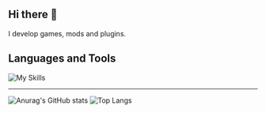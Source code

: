 ## Hi there 👋
I develop games, mods and plugins.
## Languages and Tools
![My Skills](https://skillicons.dev/icons?i=cs,dotnet,cpp,java,js,py,mysql,sublime,visualstudio,rider,idea,pycharm,unity,unreal,blender)
____
![Anurag's GitHub stats](https://github-readme-stats.vercel.app/api?username=Aleksikow&show_icons=true&theme=radical&rank_icon=github)
![Top Langs](https://github-readme-stats.vercel.app/api/top-langs/?username=Aleksikow&show_icons=true&theme=radical&rank_icon=github)
